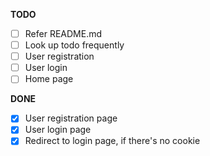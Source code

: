**TODO**

- [ ] Refer README.md
- [ ] Look up todo frequently
- [ ] User registration 
- [ ] User login
- [ ] Home page

**DONE**
- [x] User registration page
- [x] User login page
- [x] Redirect to login page, if there's no cookie
